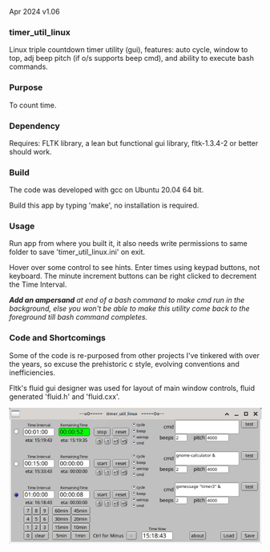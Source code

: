 Apr 2024 v1.06



### timer_util_linux
Linux triple countdown timer utility (gui), features: auto cycle, window to top, adj beep pitch (if o/s supports beep cmd), and ability to execute bash commands.


### Purpose
To count time.


### Dependency
Requires: FLTK library, a lean but functional gui library, fltk-1.3.4-2 or better should work.


### Build
The code was developed with gcc on Ubuntu 20.04 64 bit.

Build this app by typing 'make', no installation is required.



### Usage
Run app from where you built it, it also needs write permissions to same folder to save 'timer_util_linux.ini' on exit.

Hover over some control to see hints. Enter times using keypad buttons, not keyboard. The minute increment buttons can be right clicked to decrement the Time Interval.

_**Add an ampersand** at end of a bash command to make cmd run in the background, else you won't be able to make this utility come back to the foreground till bash command completes._



### Code and Shortcomings
Some of the code is re-purposed from other projects I've tinkered with over the years, so excuse the prehistoric c style, evolving conventions and inefficiencies.

Fltk's fluid gui designer was used for layout of main window controls, fluid generated 'fluid.h' and 'fluid.cxx'.



![timer_util_linux](zztimer_util_linux.jpg)


